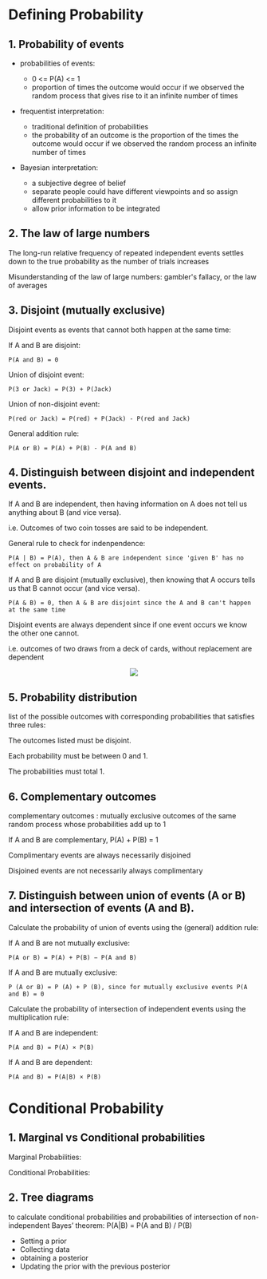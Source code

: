 # Defining Probability

## 1. Probability of events

- probabilities of events: 
    - 0 <= P(A) <= 1
    - proportion of times the outcome would occur if we observed the random process that gives rise to it an infinite number of times

- frequentist interpretation: 
    - traditional definition of probabilities
    - the probability of an outcome is the proportion of the times the outcome would occur if we observed the random process an infinite number of times

- Bayesian interpretation:
    - a subjective degree of belief
    - separate people could have different viewpoints and so assign different probabilities to it
    - allow prior information to be integrated


## 2. The law of large numbers
The long-run relative frequency of repeated independent events settles down to the true probability as the number of trials increases </br>

Misunderstanding of the law of large numbers: gambler's fallacy, or the law of averages


## 3. Disjoint (mutually exclusive) 
Disjoint events as events that cannot both happen at the same time: 

If A and B are disjoint: 
```
P(A and B) = 0
```

Union of disjoint event: 
```
P(3 or Jack) = P(3) + P(Jack)
```


Union of non-disjoint event: 
```
P(red or Jack) = P(red) + P(Jack) - P(red and Jack)
```

General addition rule:

```
P(A or B) = P(A) + P(B) - P(A and B)
```

## 4. Distinguish between disjoint and independent events. 

If A and B are independent, then having information on A does not tell us anything about B (and vice versa).

i.e. Outcomes of two coin tosses are said to be independent.

General rule to check for indenpendence:
```
P(A | B) = P(A), then A & B are independent since 'given B' has no effect on probability of A
```

If A and B are disjoint (mutually exclusive), then knowing that A occurs tells us that B cannot occur (and vice versa).

```
P(A & B) = 0, then A & B are disjoint since the A and B can't happen at the same time
```

Disjoint events are always dependent since if one event occurs we know the other one cannot.

i.e. outcomes of two draws from a deck of cards, without replacement are dependent


<div align="center">
<img src= "https://keydifferences.com/wp-content/uploads/2016/05/mutually-exclusive-vs-independent-event.jpg">
</div>

## 5. Probability distribution 

list of the possible outcomes with corresponding probabilities that satisfies three rules: 

The outcomes listed must be disjoint.

Each probability must be between 0 and 1.

The probabilities must total 1.

## 6. Complementary outcomes 
complementary outcomes  : mutually exclusive outcomes of the same random process whose probabilities add up to 1 

If A and B are complementary, P(A) + P(B) = 1

Complimentary events are always necessarily disjoined

Disjoined events are not necessarily always complimentary

## 7. Distinguish between union of events (A or B) and intersection of events (A and B).

Calculate the probability of union of events using the (general) addition rule:

If A and B are not mutually exclusive:
```
P(A or B) = P(A) + P(B) − P(A and B) 
```

If A and B are mutually exclusive:
```
P (A or B) = P (A) + P (B), since for mutually exclusive events P(A and B) = 0 
```

Calculate the probability of intersection of independent events using the multiplication rule:

If A and B are independent:
```
P(A and B) = P(A) × P(B) 
```

If A and B are dependent:
```
P(A and B) = P(A|B) × P(B) 
```

# Conditional Probability

## 1. Marginal vs Conditional probabilities

Marginal Probabilities:


Conditional Probabilities:


## 2. Tree diagrams 
to calculate conditional probabilities and probabilities of intersection of non-independent 
Bayes’ theorem: P(A|B) = P(A and B) / P(B)

- Setting a prior
- Collecting data
- obtaining a posterior
- Updating the prior with the previous posterior

​
